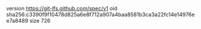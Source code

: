 version https://git-lfs.github.com/spec/v1
oid sha256:c3390f9f10478d825a6e8f712a907a4baa8581b3ca3a22fc14e14976ee7a8489
size 726

